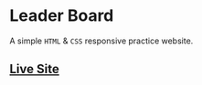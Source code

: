 # Leader Board

A simple `HTML` & `CSS` responsive practice website.

## [Live Site](https://mhasanjoy.github.io/leader-board/)

